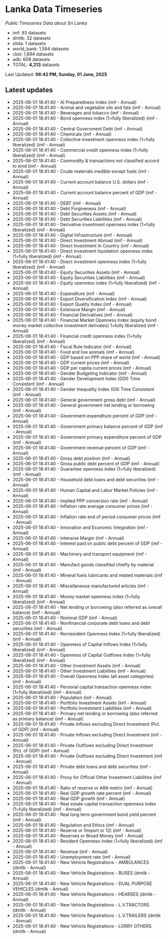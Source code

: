 # Lanka Data Timeseries
*Public Timeseries Data about Sri Lanka*

* imf: 93 datasets
* dmtlk: 32 datasets
* sltda: 1 datasets
* world_bank: 1,584 datasets
* cbsl: 1,894 datasets
* adb: 609 datasets
* TOTAL: **4,213** datasets

Last Updated: **06:42 PM, Sunday, 01 June, 2025**

## Latest updates

* 2025-06-01 18:41:40 - AI Preparedness Index (imf - Annual)
* 2025-06-01 18:41:40 - Animal and vegetable oils and fats (imf - Annual)
* 2025-06-01 18:41:40 - Beverages and tobacco (imf - Annual)
* 2025-06-01 18:41:40 - Bond openness index (1=fully liberalized) (imf - Annual)
* 2025-06-01 18:41:40 - Central Government Debt (imf - Annual)
* 2025-06-01 18:41:40 - Chemicals (imf - Annual)
* 2025-06-01 18:41:40 - Collective investment openness index (1=fully liberalized) (imf - Annual)
* 2025-06-01 18:41:40 - Commercial credit openness index (1=fully liberalized) (imf - Annual)
* 2025-06-01 18:41:40 - Commodity & transactions not classified accord to kind (imf - Annual)
* 2025-06-01 18:41:40 - Crude materials inedible except fuels (imf - Annual)
* 2025-06-01 18:41:40 - Current account balance U.S. dollars (imf - Annual)
* 2025-06-01 18:41:40 - Current account balance percent of GDP (imf - Annual)
* 2025-06-01 18:41:40 - DEBT (imf - Annual)
* 2025-06-01 18:41:40 - Debt Forgiveness (imf - Annual)
* 2025-06-01 18:41:40 - Debt Securities Assets (imf - Annual)
* 2025-06-01 18:41:40 - Debt Securities Liabilities (imf - Annual)
* 2025-06-01 18:41:40 - Derivative investment openness index (1=fully liberalized) (imf - Annual)
* 2025-06-01 18:41:40 - Digital Infrastructure (imf - Annual)
* 2025-06-01 18:41:40 - Direct Investment Abroad (imf - Annual)
* 2025-06-01 18:41:40 - Direct Investment In Country (imf - Annual)
* 2025-06-01 18:41:40 - Direct investment liquidation openness index (1=fully liberalized) (imf - Annual)
* 2025-06-01 18:41:40 - Direct investment openness index (1=fully liberalized) (imf - Annual)
* 2025-06-01 18:41:40 - Equity Securities Assets (imf - Annual)
* 2025-06-01 18:41:40 - Equity Securities Liabilities (imf - Annual)
* 2025-06-01 18:41:40 - Equity openness index (1=fully liberalized) (imf - Annual)
* 2025-06-01 18:41:40 - Expenditure (imf - Annual)
* 2025-06-01 18:41:40 - Export Diversification Index (imf - Annual)
* 2025-06-01 18:41:40 - Export Quality Index (imf - Annual)
* 2025-06-01 18:41:40 - Extensive Margin (imf - Annual)
* 2025-06-01 18:41:40 - Financial Derivatives (imf - Annual)
* 2025-06-01 18:41:40 - Financial Market Openness Index (equity bond money market collective investment derivates) 1=fully liberalized (imf - Annual)
* 2025-06-01 18:41:40 - Financial credit openness index (1=fully liberalized) (imf - Annual)
* 2025-06-01 18:41:40 - Fiscal Rule Indicator (imf - Annual)
* 2025-06-01 18:41:40 - Food and live animals (imf - Annual)
* 2025-06-01 18:41:40 - GDP based on PPP share of world (imf - Annual)
* 2025-06-01 18:41:40 - GDP current prices (imf - Annual)
* 2025-06-01 18:41:40 - GDP per capita current prices (imf - Annual)
* 2025-06-01 18:41:40 - Gender Budgeting Indicator (imf - Annual)
* 2025-06-01 18:41:40 - Gender Development Index (GDI) Time Consistent (imf - Annual)
* 2025-06-01 18:41:40 - Gender Inequality Index (GII) Time Consistent (imf - Annual)
* 2025-06-01 18:41:40 - General government gross debt (imf - Annual)
* 2025-06-01 18:41:40 - General government net lending or borrowing (imf - Annual)
* 2025-06-01 18:41:40 - Government expenditure percent of GDP (imf - Annual)
* 2025-06-01 18:41:40 - Government primary balance percent of GDP (imf - Annual)
* 2025-06-01 18:41:40 - Government primary expenditure percent of GDP (imf - Annual)
* 2025-06-01 18:41:40 - Government revenue percent of GDP (imf - Annual)
* 2025-06-01 18:41:40 - Gross debt position (imf - Annual)
* 2025-06-01 18:41:40 - Gross public debt percent of GDP (imf - Annual)
* 2025-06-01 18:41:40 - Guarantee openness index (1=fully liberalized) (imf - Annual)
* 2025-06-01 18:41:40 - Household debt loans and debt securities (imf - Annual)
* 2025-06-01 18:41:40 - Human Capital and Labor Market Policies (imf - Annual)
* 2025-06-01 18:41:40 - Implied PPP conversion rate (imf - Annual)
* 2025-06-01 18:41:40 - Inflation rate average consumer prices (imf - Annual)
* 2025-06-01 18:41:40 - Inflation rate end of period consumer prices (imf - Annual)
* 2025-06-01 18:41:40 - Innovation and Economic Integration (imf - Annual)
* 2025-06-01 18:41:40 - Intensive Margin (imf - Annual)
* 2025-06-01 18:41:40 - Interest paid on public debt percent of GDP (imf - Annual)
* 2025-06-01 18:41:40 - Machinery and transport equipment (imf - Annual)
* 2025-06-01 18:41:40 - Manufact goods classified chiefly by material (imf - Annual)
* 2025-06-01 18:41:40 - Mineral fuels lubricants and related materials (imf - Annual)
* 2025-06-01 18:41:40 - Miscellaneous manufactured articles (imf - Annual)
* 2025-06-01 18:41:40 - Money market openness index (1=fully liberalized) (imf - Annual)
* 2025-06-01 18:41:40 - Net lending or borrowing (also referred as overall balance) (imf - Annual)
* 2025-06-01 18:41:40 - Nominal GDP (imf - Annual)
* 2025-06-01 18:41:40 - Nonfinancial corporate debt loans and debt securities (imf - Annual)
* 2025-06-01 18:41:40 - Nonresident Openness Index (1=fully liberalized) (imf - Annual)
* 2025-06-01 18:41:40 - Openness of Capital Inflows Index (1=fully liberalized) (imf - Annual)
* 2025-06-01 18:41:40 - Openness of Capital Outflows Index (1=fully liberalized) (imf - Annual)
* 2025-06-01 18:41:40 - Other Investment Assets (imf - Annual)
* 2025-06-01 18:41:40 - Other Investment Liabilities (imf - Annual)
* 2025-06-01 18:41:40 - Overall Openness Index (all asset categories) (imf - Annual)
* 2025-06-01 18:41:40 - Personal capital transaction openness index (1=fully liberalized) (imf - Annual)
* 2025-06-01 18:41:40 - Population (imf - Annual)
* 2025-06-01 18:41:40 - Portfolio Investment Assets (imf - Annual)
* 2025-06-01 18:41:40 - Portfolio Investment Liabilities (imf - Annual)
* 2025-06-01 18:41:40 - Primary net lending or borrowing (also referred as primary balance) (imf - Annual)
* 2025-06-01 18:41:40 - Private Inflows excluding Direct Investment (Pct. of GDP) (imf - Annual)
* 2025-06-01 18:41:40 - Private Inflows excluding Direct Investment (imf - Annual)
* 2025-06-01 18:41:40 - Private Outflows excluding Direct Investment (Pct. of GDP) (imf - Annual)
* 2025-06-01 18:41:40 - Private Outflows excluding Direct Investment (imf - Annual)
* 2025-06-01 18:41:40 - Private debt loans and debt securities (imf - Annual)
* 2025-06-01 18:41:40 - Proxy for Official Other Investment Liabilities (imf - Annual)
* 2025-06-01 18:41:40 - Ratio of reserve or ARA metric (imf - Annual)
* 2025-06-01 18:41:40 - Real GDP growth rate percent (imf - Annual)
* 2025-06-01 18:41:40 - Real GDP growth (imf - Annual)
* 2025-06-01 18:41:40 - Real estate capital transaction openness index (1=fully liberalized) (imf - Annual)
* 2025-06-01 18:41:40 - Real long term government bond yield percent (imf - Annual)
* 2025-06-01 18:41:40 - Regulation and Ethics (imf - Annual)
* 2025-06-01 18:41:40 - Reserve or (Import or 12) (imf - Annual)
* 2025-06-01 18:41:40 - Reserves or Broad Money (imf - Annual)
* 2025-06-01 18:41:40 - Resident Openness Index (1=fully liberalized) (imf - Annual)
* 2025-06-01 18:41:40 - Revenue (imf - Annual)
* 2025-06-01 18:41:40 - Unemployment rate (imf - Annual)
* 2025-06-01 18:41:40 - New Vehicle Registrations - AMBULANCES (dmtlk - Annual)
* 2025-06-01 18:41:40 - New Vehicle Registrations - BUSES (dmtlk - Annual)
* 2025-06-01 18:41:40 - New Vehicle Registrations - DUAL PURPOSE VEHICLES (dmtlk - Annual)
* 2025-06-01 18:41:40 - New Vehicle Registrations - HEARSES (dmtlk - Annual)
* 2025-06-01 18:41:40 - New Vehicle Registrations - L.V.TRACTORS (dmtlk - Annual)
* 2025-06-01 18:41:40 - New Vehicle Registrations - L.V.TRAILERS (dmtlk - Annual)
* 2025-06-01 18:41:40 - New Vehicle Registrations - LORRY OTHERS (dmtlk - Annual)